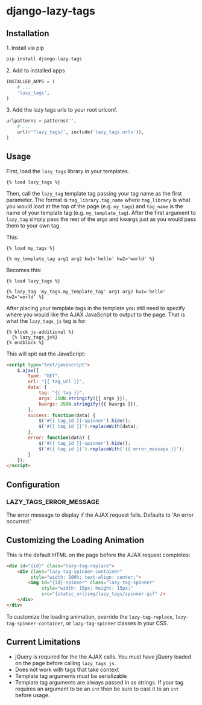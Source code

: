 # django-lazy-tags

## Installation

1\. Install via pip

```python
pip install django-lazy-tags
```

2\. Add to installed apps

```python
INSTALLED_APPS = (
    # ...
    'lazy_tags',
)
```

3\. Add the lazy tags urls to your root urlconf.

```python
urlpatterns = patterns('',
    # ...
    url(r'^lazy_tags/', include('lazy_tags.urls')),
)
```

## Usage

First, load the `lazy_tags` library in your templates.

```htmldjango
{% load lazy_tags %}
```

Then, call the `lazy_tag` template tag passing your tag name as the first parameter. The format is `tag_library.tag_name` where `tag_library` is what you would load at the top of the page (e.g. `my_tags`) and `tag_name` is the name of your template tag (e.g. `my_template_tag`). After the first argument to `lazy_tag` simply pass the rest of the args and kwargs just as you would pass them to your own tag.

This:

```htmldjango
{% load my_tags %}

{% my_template_tag arg1 arg2 kw1='hello' kw2='world' %}
```

Becomes this:

```htmldjango
{% load lazy_tags %}

{% lazy_tag 'my_tags.my_template_tag' arg1 arg2 kw1='hello' kw2='world' %}
```

After placing your template tags in the template you still need to specify where you would like the AJAX JavaScript to output to the page. That is what the `lazy_tags_js` tag is for:

```htmldjango
{% block js-additional %}
  {% lazy_tags_js%}
{% endblock %}
```

This will spit out the JavaScript:

```html
<script type="text/javascript">
    $.ajax({
        type: "GET",
        url: "{{ tag_url }}",
        data: {
            tag: "{{ tag }}",
            args: JSON.stringify({{ args }}),
            kwargs: JSON.stringify({{ kwargs }}),
        },
        success: function(data) {
            $('#{{ tag_id }}-spinner').hide();
            $('#{{ tag_id }}').replaceWith(data);
        },
        error: function(data) {
            $('#{{ tag_id }}-spinner').hide();
            $('#{{ tag_id }}').replaceWith('{{ error_message }}');
        }
    });
</script>
```


## Configuration

### LAZY_TAGS_ERROR_MESSAGE

The error message to display if the AJAX request fails. Defaults to 'An error occurred.'


## Customizing the Loading Animation

This is the default HTML on the page before the AJAX request completes:

```html
<div id="{id}" class="lazy-tag-replace">
    <div class="lazy-tag-spinner-container"
         style="width: 100%; text-align: center;">
        <img id="{id}-spinner" class="lazy-tag-spinner"
             style="width: 15px; height: 15px;"
             src="{static_url}img/lazy_tags/spinner.gif" />
    </div>
</div>
```

To customize the loading animation, override the `lazy-tag-replace`, `lazy-tag-spinner-container`, or `lazy-tag-spinner` classes in your CSS.


## Current Limitations

* jQuery is required for the the AJAX calls. You must have jQuery loaded on the page before calling `lazy_tags_js`.
* Does not work with tags that take context
* Template tag arguments must be serializable
* Template tag arguments are always passed in as strings. If your tag requires an argument to be an `int` then be sure to cast it to an `int` before usage.

